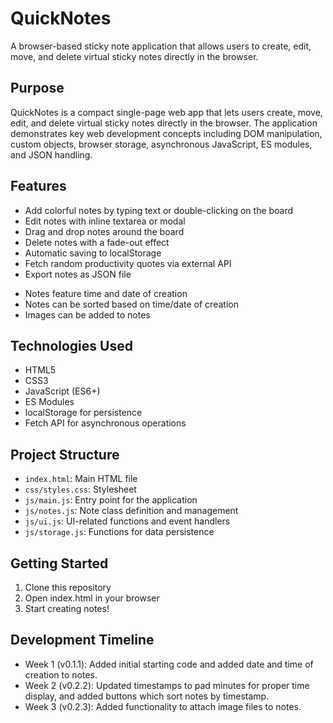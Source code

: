 # QuickNotes

A browser-based sticky note application that allows users to create, edit, move, and delete virtual sticky notes directly in the browser.

## Purpose

QuickNotes is a compact single-page web app that lets users create, move, edit, and delete virtual sticky notes directly in the browser. The application demonstrates key web development concepts including DOM manipulation, custom objects, browser storage, asynchronous JavaScript, ES modules, and JSON handling.

## Features

- Add colorful notes by typing text or double-clicking on the board
- Edit notes with inline textarea or modal
- Drag and drop notes around the board
- Delete notes with a fade-out effect
- Automatic saving to localStorage
- Fetch random productivity quotes via external API
- Export notes as JSON file
+ Notes feature time and date of creation
+ Notes can be sorted based on time/date of creation
+ Images can be added to notes

## Technologies Used

- HTML5
- CSS3
- JavaScript (ES6+)
- ES Modules
- localStorage for persistence
- Fetch API for asynchronous operations

## Project Structure

- `index.html`: Main HTML file
- `css/styles.css`: Stylesheet
- `js/main.js`: Entry point for the application
- `js/notes.js`: Note class definition and management
- `js/ui.js`: UI-related functions and event handlers
- `js/storage.js`: Functions for data persistence

## Getting Started

1. Clone this repository
2. Open index.html in your browser
3. Start creating notes!

## Development Timeline

- Week 1 (v0.1.1): Added initial starting code and added date and time of creation to notes.
- Week 2 (v0.2.2): Updated timestamps to pad minutes for proper time display, and added buttons which sort notes by timestamp.
- Week 3 (v0.2.3): Added functionality to attach image files to notes.
